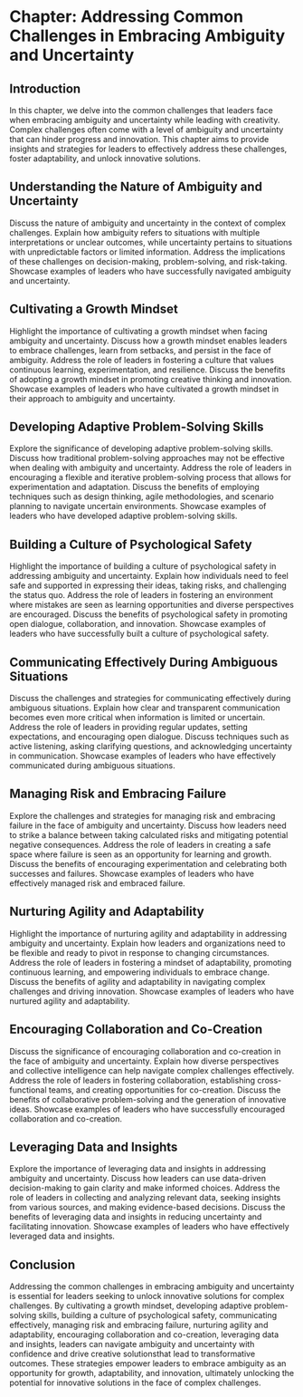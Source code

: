 Chapter: Addressing Common Challenges in Embracing Ambiguity and Uncertainty
============================================================================

Introduction
------------

In this chapter, we delve into the common challenges that leaders face when embracing ambiguity and uncertainty while leading with creativity. Complex challenges often come with a level of ambiguity and uncertainty that can hinder progress and innovation. This chapter aims to provide insights and strategies for leaders to effectively address these challenges, foster adaptability, and unlock innovative solutions.

Understanding the Nature of Ambiguity and Uncertainty
-----------------------------------------------------

Discuss the nature of ambiguity and uncertainty in the context of complex challenges. Explain how ambiguity refers to situations with multiple interpretations or unclear outcomes, while uncertainty pertains to situations with unpredictable factors or limited information. Address the implications of these challenges on decision-making, problem-solving, and risk-taking. Showcase examples of leaders who have successfully navigated ambiguity and uncertainty.

Cultivating a Growth Mindset
----------------------------

Highlight the importance of cultivating a growth mindset when facing ambiguity and uncertainty. Discuss how a growth mindset enables leaders to embrace challenges, learn from setbacks, and persist in the face of ambiguity. Address the role of leaders in fostering a culture that values continuous learning, experimentation, and resilience. Discuss the benefits of adopting a growth mindset in promoting creative thinking and innovation. Showcase examples of leaders who have cultivated a growth mindset in their approach to ambiguity and uncertainty.

Developing Adaptive Problem-Solving Skills
------------------------------------------

Explore the significance of developing adaptive problem-solving skills. Discuss how traditional problem-solving approaches may not be effective when dealing with ambiguity and uncertainty. Address the role of leaders in encouraging a flexible and iterative problem-solving process that allows for experimentation and adaptation. Discuss the benefits of employing techniques such as design thinking, agile methodologies, and scenario planning to navigate uncertain environments. Showcase examples of leaders who have developed adaptive problem-solving skills.

Building a Culture of Psychological Safety
------------------------------------------

Highlight the importance of building a culture of psychological safety in addressing ambiguity and uncertainty. Explain how individuals need to feel safe and supported in expressing their ideas, taking risks, and challenging the status quo. Address the role of leaders in fostering an environment where mistakes are seen as learning opportunities and diverse perspectives are encouraged. Discuss the benefits of psychological safety in promoting open dialogue, collaboration, and innovation. Showcase examples of leaders who have successfully built a culture of psychological safety.

Communicating Effectively During Ambiguous Situations
-----------------------------------------------------

Discuss the challenges and strategies for communicating effectively during ambiguous situations. Explain how clear and transparent communication becomes even more critical when information is limited or uncertain. Address the role of leaders in providing regular updates, setting expectations, and encouraging open dialogue. Discuss techniques such as active listening, asking clarifying questions, and acknowledging uncertainty in communication. Showcase examples of leaders who have effectively communicated during ambiguous situations.

Managing Risk and Embracing Failure
-----------------------------------

Explore the challenges and strategies for managing risk and embracing failure in the face of ambiguity and uncertainty. Discuss how leaders need to strike a balance between taking calculated risks and mitigating potential negative consequences. Address the role of leaders in creating a safe space where failure is seen as an opportunity for learning and growth. Discuss the benefits of encouraging experimentation and celebrating both successes and failures. Showcase examples of leaders who have effectively managed risk and embraced failure.

Nurturing Agility and Adaptability
----------------------------------

Highlight the importance of nurturing agility and adaptability in addressing ambiguity and uncertainty. Explain how leaders and organizations need to be flexible and ready to pivot in response to changing circumstances. Address the role of leaders in fostering a mindset of adaptability, promoting continuous learning, and empowering individuals to embrace change. Discuss the benefits of agility and adaptability in navigating complex challenges and driving innovation. Showcase examples of leaders who have nurtured agility and adaptability.

Encouraging Collaboration and Co-Creation
-----------------------------------------

Discuss the significance of encouraging collaboration and co-creation in the face of ambiguity and uncertainty. Explain how diverse perspectives and collective intelligence can help navigate complex challenges effectively. Address the role of leaders in fostering collaboration, establishing cross-functional teams, and creating opportunities for co-creation. Discuss the benefits of collaborative problem-solving and the generation of innovative ideas. Showcase examples of leaders who have successfully encouraged collaboration and co-creation.

Leveraging Data and Insights
----------------------------

Explore the importance of leveraging data and insights in addressing ambiguity and uncertainty. Discuss how leaders can use data-driven decision-making to gain clarity and make informed choices. Address the role of leaders in collecting and analyzing relevant data, seeking insights from various sources, and making evidence-based decisions. Discuss the benefits of leveraging data and insights in reducing uncertainty and facilitating innovation. Showcase examples of leaders who have effectively leveraged data and insights.

Conclusion
----------

Addressing the common challenges in embracing ambiguity and uncertainty is essential for leaders seeking to unlock innovative solutions for complex challenges. By cultivating a growth mindset, developing adaptive problem-solving skills, building a culture of psychological safety, communicating effectively, managing risk and embracing failure, nurturing agility and adaptability, encouraging collaboration and co-creation, leveraging data and insights, leaders can navigate ambiguity and uncertainty with confidence and drive creative solutionsthat lead to transformative outcomes. These strategies empower leaders to embrace ambiguity as an opportunity for growth, adaptability, and innovation, ultimately unlocking the potential for innovative solutions in the face of complex challenges.
